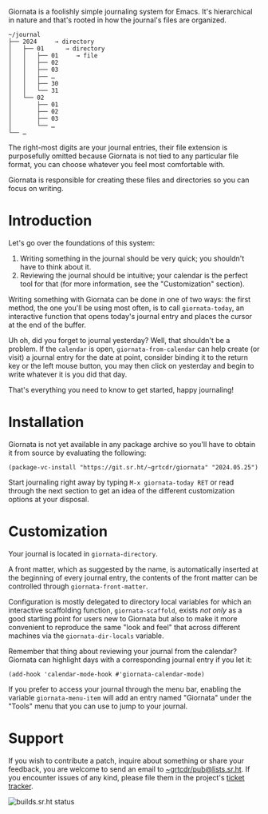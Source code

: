 Giornata is a foolishly simple journaling system for Emacs. It's hierarchical in
nature and that's rooted in how the journal's files are organized.

```
~/journal
├── 2024     → directory
│   ├── 01      → directory
│   │   ├── 01     → file
│   │   ├── 02
│   │   ├── 03
│   │   ├── …
│   │   ├── 30
│   │   └── 31
│   └── 02
│       ├── 01
│       ├── 02
│       ├── 03
│       └── …
└── …
```

The right-most digits are your journal entries, their file extension is
purposefully omitted because Giornata is not tied to any particular file format,
you can choose whatever you feel most comfortable with.

Giornata is responsible for creating these files and directories so you can
focus on writing.

# Introduction

Let's go over the foundations of this system:
1. Writing something in the journal should be very quick; you shouldn't have to
   think about it.
2. Reviewing the journal should be intuitive; your calendar is the perfect tool
   for that (for more information, see the "Customization" section).

Writing something with Giornata can be done in one of two ways: the first
method, the one you'll be using most often, is to call `giornata-today`, an
interactive function that opens today's journal entry and places the cursor at
the end of the buffer.

Uh oh, did you forget to journal yesterday? Well, that shouldn't be a problem.
If the `calendar` is open, `giornata-from-calendar` can help create (or visit) a
journal entry for the date at point, consider binding it to the return key or
the left mouse button, you may then click on yesterday and begin to write
whatever it is you did that day.

That's everything you need to know to get started, happy journaling!

# Installation

Giornata is not yet available in any package archive so you'll have to obtain it
from source by evaluating the following:

``` emacs-lisp
(package-vc-install "https://git.sr.ht/~grtcdr/giornata" "2024.05.25")
```

Start journaling right away by typing `M-x giornata-today RET` or read through
the next section to get an idea of the different customization options at your
disposal.

# Customization

Your journal is located in `giornata-directory`.

A front matter, which as suggested by the name, is automatically inserted at the
beginning of every journal entry, the contents of the front matter can be
controlled through `giornata-front-matter`.

Configuration is mostly delegated to directory local variables for which an
interactive scaffolding function, `giornata-scaffold`, exists *not only* as a
good starting point for users new to Giornata but also to make it more
convenient to reproduce the same "look and feel" that across different machines
via the `giornata-dir-locals` variable.

Remember that thing about reviewing your journal from the calendar? Giornata can
highlight days with a corresponding journal entry if you let it:

```
(add-hook 'calendar-mode-hook #'giornata-calendar-mode)
```

If you prefer to access your journal through the menu bar, enabling the variable
`giornata-menu-item` will add an entry named "Giornata" under the "Tools" menu
that you can use to jump to your journal.

# Support

If you wish to contribute a patch, inquire about something or share your
feedback, you are welcome to send an email to
[~grtcdr/pub@lists.sr.ht][mailing-list]. If you encounter issues of any kind,
please file them in the project's [ticket tracker][ticket-tracker].

![builds.sr.ht status](https://builds.sr.ht/~grtcdr/giornata/commits.svg)

[mailing-list]: mailto:~grtcdr/pub@lists.sr.ht
[ticket-tracker]: https://todo.sr.ht/~grtcdr/giornata
[calendar-preview]: media/calendar.webp
